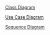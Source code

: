 [Class Diagram](https://www.lucidchart.com/invitations/accept/99066899-4ffd-4621-9736-89c41864884a)

[Use Case Diagram](https://www.lucidchart.com/invitations/accept/466fdf72-880a-4cf1-84bd-937bb56ac39a)

[Sequence Diagram](https://www.lucidchart.com/invitations/accept/87afbd62-c367-4bb6-bdd6-1bf28db775fa)
